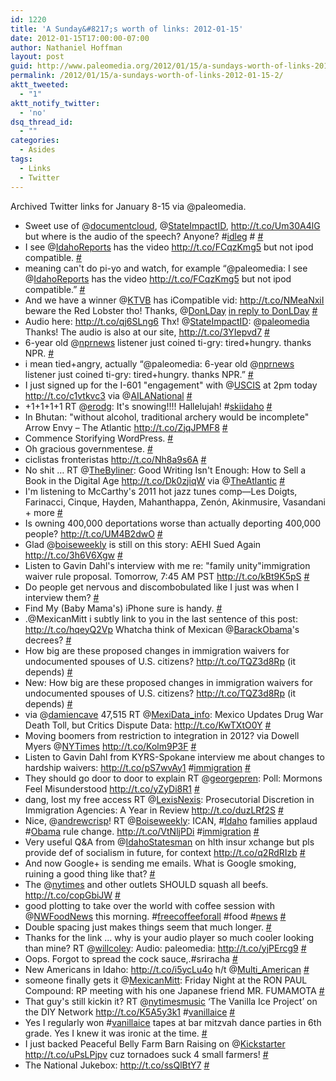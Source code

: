 ```yaml
---
id: 1220
title: 'A Sunday&#8217;s worth of links: 2012-01-15'
date: 2012-01-15T17:00:00-07:00
author: Nathaniel Hoffman
layout: post
guid: http://www.paleomedia.org/2012/01/15/a-sundays-worth-of-links-2012-01-15/
permalink: /2012/01/15/a-sundays-worth-of-links-2012-01-15-2/
aktt_tweeted:
  - "1"
aktt_notify_twitter:
  - 'no'
dsq_thread_id:
  - ""
categories:
  - Asides
tags:
  - Links
  - Twitter
---
```

Archived Twitter links for January 8-15 via @paleomedia.<!--more-->

<ul class="aktt_tweet_digest">
  <li>
    Sweet use of @<a href="http://twitter.com/documentcloud" class="aktt_username">documentcloud</a>, @<a href="http://twitter.com/StateImpactID" class="aktt_username">StateImpactID</a>, <a href="http://t.co/Um30A4lG" rel="nofollow">http://t.co/Um30A4lG</a> but where is the audio of the speech? Anyone? #<a href="http://search.twitter.com/search?q=%23idleg" class="aktt_hashtag">idleg</a> # <a href="http://twitter.com/paleomedia/statuses/156552890360668163" class="aktt_tweet_time">#</a>
  </li>
  <li>
    I see @<a href="http://twitter.com/IdahoReports" class="aktt_username">IdahoReports</a> has the video <a href="http://t.co/FCqzKmg5" rel="nofollow">http://t.co/FCqzKmg5</a> but not ipod compatible. <a href="http://twitter.com/paleomedia/statuses/156554036718473216" class="aktt_tweet_time">#</a>
  </li>
  <li>
    meaning can't do pi-yo and watch, for example “@paleomedia: I see @<a href="http://twitter.com/IdahoReports" class="aktt_username">IdahoReports</a> has the video <a href="http://t.co/FCqzKmg5" rel="nofollow">http://t.co/FCqzKmg5</a> but not ipod compatible.” <a href="http://twitter.com/paleomedia/statuses/156554311671881730" class="aktt_tweet_time">#</a>
  </li>
  <li>
    And we have a winner @<a href="http://twitter.com/KTVB" class="aktt_username">KTVB</a> has iCompatible vid: <a href="http://t.co/NMeaNxiI" rel="nofollow">http://t.co/NMeaNxiI</a> beware the Red Lobster tho! Thanks, @<a href="http://twitter.com/DonLDay" class="aktt_username">DonLDay</a> <a href="http://twitter.com/DonLDay/statuses/156554557407764480" class="aktt_tweet_reply">in reply to DonLDay</a> <a href="http://twitter.com/paleomedia/statuses/156555968241614848" class="aktt_tweet_time">#</a>
  </li>
  <li>
    Audio here: <a href="http://t.co/qj6SLng6" rel="nofollow">http://t.co/qj6SLng6</a> Thx! @<a href="http://twitter.com/StateImpactID" class="aktt_username">StateImpactID</a>: @<a href="http://twitter.com/paleomedia" class="aktt_username">paleomedia</a> Thanks! The audio is also at our site, <a href="http://t.co/3YIepvd7" rel="nofollow">http://t.co/3YIepvd7</a> <a href="http://twitter.com/paleomedia/statuses/156563226962829312" class="aktt_tweet_time">#</a>
  </li>
  <li>
    6-year old @<a href="http://twitter.com/nprnews" class="aktt_username">nprnews</a> listener just coined ti-gry: tired+hungry. thanks NPR. <a href="http://twitter.com/paleomedia/statuses/156579787807260673" class="aktt_tweet_time">#</a>
  </li>
  <li>
    i mean tied+angry, actually “@paleomedia: 6-year old @<a href="http://twitter.com/nprnews" class="aktt_username">nprnews</a> listener just coined ti-gry: tired+hungry. thanks NPR.” <a href="http://twitter.com/paleomedia/statuses/156580936115421184" class="aktt_tweet_time">#</a>
  </li>
  <li>
    I just signed up for the I-601 "engagement" with @<a href="http://twitter.com/USCIS" class="aktt_username">USCIS</a> at 2pm today <a href="http://t.co/c1vtkvc3" rel="nofollow">http://t.co/c1vtkvc3</a> via @<a href="http://twitter.com/AILANational" class="aktt_username">AILANational</a> <a href="http://twitter.com/paleomedia/statuses/156753984051355648" class="aktt_tweet_time">#</a>
  </li>
  <li>
    +1+1+1+1 RT @<a href="http://twitter.com/erodg" class="aktt_username">erodg</a>: It's snowing!!!! Hallelujah! #<a href="http://search.twitter.com/search?q=%23skiidaho" class="aktt_hashtag">skiidaho</a> <a href="http://twitter.com/paleomedia/statuses/156786418411241472" class="aktt_tweet_time">#</a>
  </li>
  <li>
    In Bhutan: "without alcohol, traditional archery would be incomplete" Arrow Envy &#8211; The Atlantic <a href="http://t.co/ZjqJPMF8" rel="nofollow">http://t.co/ZjqJPMF8</a> <a href="http://twitter.com/paleomedia/statuses/156791025011142656" class="aktt_tweet_time">#</a>
  </li>
  <li>
    Commence Storifying WordPress. <a href="http://twitter.com/paleomedia/statuses/156814432167665665" class="aktt_tweet_time">#</a>
  </li>
  <li>
    Oh gracious governmentese. <a href="http://twitter.com/paleomedia/statuses/156819340757442560" class="aktt_tweet_time">#</a>
  </li>
  <li>
    ciclistas fronteristas <a href="http://t.co/Nh8a9s6A" rel="nofollow">http://t.co/Nh8a9s6A</a> <a href="http://twitter.com/paleomedia/statuses/156855263599669249" class="aktt_tweet_time">#</a>
  </li>
  <li>
    No shit &#8230; RT @<a href="http://twitter.com/TheByliner" class="aktt_username">TheByliner</a>: Good Writing Isn't Enough: How to Sell a Book in the Digital Age <a href="http://t.co/Dk0zjiqW" rel="nofollow">http://t.co/Dk0zjiqW</a> via @<a href="http://twitter.com/TheAtlantic" class="aktt_username">TheAtlantic</a> <a href="http://twitter.com/paleomedia/statuses/156864322415501312" class="aktt_tweet_time">#</a>
  </li>
  <li>
    I'm listening to McCarthy's 2011 hot jazz tunes comp—Les Doigts, Farinacci, Cinque, Hayden, Mahanthappa, Zenón, Akinmusire, Vasandani + more <a href="http://twitter.com/paleomedia/statuses/156956154155630593" class="aktt_tweet_time">#</a>
  </li>
  <li>
    Is owning 400,000 deportations worse than actually deporting 400,000 people? <a href="http://t.co/UM4B2dwO" rel="nofollow">http://t.co/UM4B2dwO</a> <a href="http://twitter.com/paleomedia/statuses/157210849776381952" class="aktt_tweet_time">#</a>
  </li>
  <li>
    Glad @<a href="http://twitter.com/boiseweekly" class="aktt_username">boiseweekly</a> is still on this story: AEHI Sued Again <a href="http://t.co/3h6V6Xgw" rel="nofollow">http://t.co/3h6V6Xgw</a> <a href="http://twitter.com/paleomedia/statuses/157224156440698880" class="aktt_tweet_time">#</a>
  </li>
  <li>
    Listen to Gavin Dahl's interview with me re: "family unity"immigration waiver rule proposal. Tomorrow, 7:45 AM PST <a href="http://t.co/kBt9K5pS" rel="nofollow">http://t.co/kBt9K5pS</a> <a href="http://twitter.com/paleomedia/statuses/157269236102864896" class="aktt_tweet_time">#</a>
  </li>
  <li>
    Do people get nervous and discombobulated like I just was when I interview them? <a href="http://twitter.com/paleomedia/statuses/157271482353979392" class="aktt_tweet_time">#</a>
  </li>
  <li>
    Find My (Baby Mama's) iPhone sure is handy. <a href="http://twitter.com/paleomedia/statuses/157276307544223744" class="aktt_tweet_time">#</a>
  </li>
  <li>
    .@MexicanMitt i subtly link to you in the last sentence of this post: <a href="http://t.co/hqeyQ2Vp" rel="nofollow">http://t.co/hqeyQ2Vp</a> Whatcha think of Mexican @<a href="http://twitter.com/BarackObama" class="aktt_username">BarackObama</a>'s decrees? <a href="http://twitter.com/paleomedia/statuses/157344220007501824" class="aktt_tweet_time">#</a>
  </li>
  <li>
    How big are these proposed changes in immigration waivers for undocumented spouses of U.S. citizens? <a href="http://t.co/TQZ3d8Rp" rel="nofollow">http://t.co/TQZ3d8Rp</a> (it depends) <a href="http://twitter.com/paleomedia/statuses/157351706458472448" class="aktt_tweet_time">#</a>
  </li>
  <li>
    New: How big are these proposed changes in immigration waivers for undocumented spouses of U.S. citizens? <a href="http://t.co/TQZ3d8Rp" rel="nofollow">http://t.co/TQZ3d8Rp</a> (it depends) <a href="http://twitter.com/paleomedia/statuses/157443634491437056" class="aktt_tweet_time">#</a>
  </li>
  <li>
    via @<a href="http://twitter.com/damiencave" class="aktt_username">damiencave</a> 47,515 RT @<a href="http://twitter.com/MexiData_info" class="aktt_username">MexiData_info</a>: Mexico Updates Drug War Death Toll, but Critics Dispute Data: <a href="http://t.co/KwTXtO0Y" rel="nofollow">http://t.co/KwTXtO0Y</a> <a href="http://twitter.com/paleomedia/statuses/157444359095193601" class="aktt_tweet_time">#</a>
  </li>
  <li>
    Moving boomers from restriction to integration in 2012? via Dowell Myers @<a href="http://twitter.com/NYTimes" class="aktt_username">NYTimes</a> <a href="http://t.co/Kolm9P3F" rel="nofollow">http://t.co/Kolm9P3F</a> <a href="http://twitter.com/paleomedia/statuses/157448600299896832" class="aktt_tweet_time">#</a>
  </li>
  <li>
    Listen to Gavin Dahl from KYRS-Spokane interview me about changes to hardship waivers: <a href="http://t.co/pS7wvAy1" rel="nofollow">http://t.co/pS7wvAy1</a> #<a href="http://search.twitter.com/search?q=%23immigration" class="aktt_hashtag">immigration</a> <a href="http://twitter.com/paleomedia/statuses/157519041471332353" class="aktt_tweet_time">#</a>
  </li>
  <li>
    They should go door to door to explain RT @<a href="http://twitter.com/georgepren" class="aktt_username">georgepren</a>: Poll: Mormons Feel Misunderstood <a href="http://t.co/yZyDi8R1" rel="nofollow">http://t.co/yZyDi8R1</a> <a href="http://twitter.com/paleomedia/statuses/157551917281705984" class="aktt_tweet_time">#</a>
  </li>
  <li>
    dang, lost my free access RT @<a href="http://twitter.com/LexisNexis" class="aktt_username">LexisNexis</a>: Prosecutorial Discretion in Immigration Agencies: A Year in Review <a href="http://t.co/duzLRf2S" rel="nofollow">http://t.co/duzLRf2S</a> <a href="http://twitter.com/paleomedia/statuses/157580982105542656" class="aktt_tweet_time">#</a>
  </li>
  <li>
    Nice, @<a href="http://twitter.com/andrewcrisp" class="aktt_username">andrewcrisp</a>! RT @<a href="http://twitter.com/Boiseweekly" class="aktt_username">Boiseweekly</a>: ICAN, #<a href="http://search.twitter.com/search?q=%23Idaho" class="aktt_hashtag">Idaho</a> families applaud #<a href="http://search.twitter.com/search?q=%23Obama" class="aktt_hashtag">Obama</a> rule change. <a href="http://t.co/VtNljPDi" rel="nofollow">http://t.co/VtNljPDi</a> #<a href="http://search.twitter.com/search?q=%23immigration" class="aktt_hashtag">immigration</a> <a href="http://twitter.com/paleomedia/statuses/157582608178491392" class="aktt_tweet_time">#</a>
  </li>
  <li>
    Very useful Q&A from @<a href="http://twitter.com/IdahoStatesman" class="aktt_username">IdahoStatesman</a> on hlth insur xchange but pls provide def of socialism in future, for context <a href="http://t.co/q2RdRIzb" rel="nofollow">http://t.co/q2RdRIzb</a> <a href="http://twitter.com/paleomedia/statuses/157589825514516481" class="aktt_tweet_time">#</a>
  </li>
  <li>
    And now Google+ is sending me emails. What is Google smoking, ruining a good thing like that? <a href="http://twitter.com/paleomedia/statuses/157685322828886016" class="aktt_tweet_time">#</a>
  </li>
  <li>
    The @<a href="http://twitter.com/nytimes" class="aktt_username">nytimes</a> and other outlets SHOULD squash all beefs. <a href="http://t.co/copGbiJW" rel="nofollow">http://t.co/copGbiJW</a> <a href="http://twitter.com/paleomedia/statuses/157857946162839552" class="aktt_tweet_time">#</a>
  </li>
  <li>
    good plotting to take over the world with coffee session with @<a href="http://twitter.com/NWFoodNews" class="aktt_username">NWFoodNews</a> this morning. #<a href="http://search.twitter.com/search?q=%23freecoffeeforall" class="aktt_hashtag">freecoffeeforall</a> #food #<a href="http://search.twitter.com/search?q=%23news" class="aktt_hashtag">news</a> <a href="http://twitter.com/paleomedia/statuses/157895506843017216" class="aktt_tweet_time">#</a>
  </li>
  <li>
    Double spacing just makes things seem that much longer. <a href="http://twitter.com/paleomedia/statuses/157895828583890944" class="aktt_tweet_time">#</a>
  </li>
  <li>
    Thanks for the link &#8230; why is your audio player so much cooler looking than mine? RT @<a href="http://twitter.com/willcoley" class="aktt_username">willcoley</a>: Audio: paleomedia: <a href="http://t.co/yjPErcg9" rel="nofollow">http://t.co/yjPErcg9</a> <a href="http://twitter.com/paleomedia/statuses/157899180176707584" class="aktt_tweet_time">#</a>
  </li>
  <li>
    Oops. Forgot to spread the cock sauce,.#sriracha <a href="http://twitter.com/paleomedia/statuses/157906096613367808" class="aktt_tweet_time">#</a>
  </li>
  <li>
    New Americans in Idaho: <a href="http://t.co/i5ycLu4o" rel="nofollow">http://t.co/i5ycLu4o</a> h/t @<a href="http://twitter.com/Multi_American" class="aktt_username">Multi_American</a> <a href="http://twitter.com/paleomedia/statuses/157913387005775873" class="aktt_tweet_time">#</a>
  </li>
  <li>
    someone finally gets it @<a href="http://twitter.com/MexicanMitt" class="aktt_username">MexicanMitt</a>: Friday Night at the RON PAUL Compound: RP meeting with his one Japanese friend MR. FUMAMOTA <a href="http://twitter.com/paleomedia/statuses/158075592988835840" class="aktt_tweet_time">#</a>
  </li>
  <li>
    That guy's still kickin it? RT @<a href="http://twitter.com/nytimesmusic" class="aktt_username">nytimesmusic</a> ‘The Vanilla Ice Project’ on the DIY Network <a href="http://t.co/K5A5y3k1" rel="nofollow">http://t.co/K5A5y3k1</a> #<a href="http://search.twitter.com/search?q=%23vanillaice" class="aktt_hashtag">vanillaice</a> <a href="http://twitter.com/paleomedia/statuses/158221529166000128" class="aktt_tweet_time">#</a>
  </li>
  <li>
    Yes I regularly won #<a href="http://search.twitter.com/search?q=%23vanillaice" class="aktt_hashtag">vanillaice</a> tapes at bar mitzvah dance parties in 6th grade. Yes I knew it was ironic at the time. <a href="http://twitter.com/paleomedia/statuses/158223539936309248" class="aktt_tweet_time">#</a>
  </li>
  <li>
    I just backed Peaceful Belly Farm Barn Raising on @<a href="http://twitter.com/Kickstarter" class="aktt_username">Kickstarter</a> <a href="http://t.co/uPsLPjpv" rel="nofollow">http://t.co/uPsLPjpv</a> cuz tornadoes suck 4 small farmers! <a href="http://twitter.com/paleomedia/statuses/158319840153710592" class="aktt_tweet_time">#</a>
  </li>
  <li>
    The National Jukebox: <a href="http://t.co/ssQlBtY7" rel="nofollow">http://t.co/ssQlBtY7</a> <a href="http://twitter.com/paleomedia/statuses/158324251047362561" class="aktt_tweet_time">#</a>
  </li>
</ul>